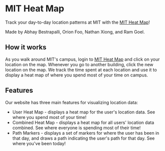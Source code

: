 # MIT Heat Map
Track your day-to-day location patterns at MIT with the [MIT Heat Map](INSERT_URL_HERE)!

Made by Abhay Bestrapalli, Orion Foo, Nathan Xiong, and Ram Goel.

## How it works
As you walk around MIT's campus, login to [MIT Heat Map](INSERT_URL_HERE) and click on your location on the map. Whenever you go to another building, click the new location on the map. We track the time spent at each location and use it to display a heat map of where you spend most of your time on campus. 

## Features
Our website has three main features for visualizing location data:
* User Heat Map - displays a heat map for the user's location data. See where you spend most of your time!
* Combined Heat Map - displays a heat map for all users' location data combined. See where everyone is spending most of their time!
* Path Markers - displays a set of markers for where the user has been in that day, and draws a path indicating the user's path for that day. See where you've been today!
